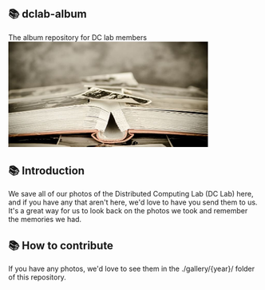 ## 📚 dclab-album
The album repository for DC lab members
<br>
<img src="https://github.com/dclab-skku/dclab-album/blob/main/logo-album.jpg?raw=true" width=400>
<br>


## 📚 Introduction 
We save all of our photos of the Distributed Computing Lab (DC Lab) here, and if you have any that aren't here, we'd love to have you send them to us. It's a great way for us to look back on the photos we took and remember the memories we had.

## 📚 How to contribute
If you have any photos, we'd love to see them in the ./gallery/{year}/ folder of this repository. 

